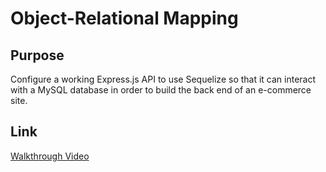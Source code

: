 # Object-Relational Mapping

## Purpose

Configure a working Express.js API to use Sequelize so that it can interact with a MySQL database in order to build the back end of an e-commerce site.  

## Link

[Walkthrough Video]()